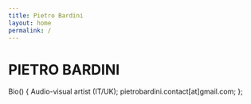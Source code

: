 ```yaml
---
title: Pietro Bardini
layout: home
permalink: /
---
```


# PIETRO BARDINI
Bio() { 
  Audio-visual artist (IT/UK);
  pietrobardini.contact[at]gmail.com;
};



